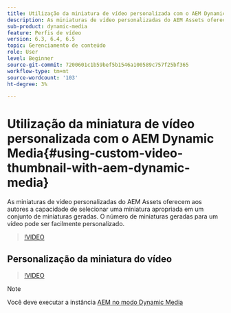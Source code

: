 ```yaml
---
title: Utilização da miniatura de vídeo personalizada com o AEM Dynamic Media
description: As miniaturas de vídeo personalizadas do AEM Assets oferecem aos autores a capacidade de selecionar uma miniatura apropriada em um conjunto de miniaturas geradas. O número de miniaturas geradas para um vídeo pode ser facilmente personalizado.
sub-product: dynamic-media
feature: Perfis de vídeo
version: 6.3, 6.4, 6.5
topic: Gerenciamento de conteúdo
role: User
level: Beginner
source-git-commit: 7200601c1b59bef5b1546a100589c757f25bf365
workflow-type: tm+mt
source-wordcount: '103'
ht-degree: 3%

---
```



# Utilização da miniatura de vídeo personalizada com o AEM Dynamic Media{#using-custom-video-thumbnail-with-aem-dynamic-media}

As miniaturas de vídeo personalizadas do AEM Assets oferecem aos autores a capacidade de selecionar uma miniatura apropriada em um conjunto de miniaturas geradas. O número de miniaturas geradas para um vídeo pode ser facilmente personalizado.

>[!VIDEO](https://video.tv.adobe.com/v/16467/?quality=9&learn=on)

## Personalização da miniatura do vídeo

>[!VIDEO](https://video.tv.adobe.com/v/18867/)

>[!NOTE]
>
>Você deve executar a instância [AEM no modo Dynamic Media](https://experienceleague.adobe.com/docs/)